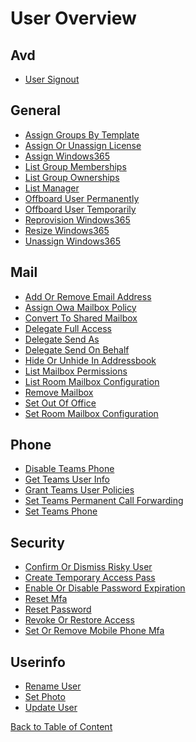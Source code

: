 # User Overview

<a name='user-avd'></a>
## Avd
  - [User Signout](avd/user-signout.md)
<a name='user-general'></a>
## General
  - [Assign Groups By Template](general/assign-groups-by-template.md)
  - [Assign Or Unassign License](general/assign-or-unassign-license.md)
  - [Assign Windows365](general/assign-windows365.md)
  - [List Group Memberships](general/list-group-memberships.md)
  - [List Group Ownerships](general/list-group-ownerships.md)
  - [List Manager](general/list-manager.md)
  - [Offboard User Permanently](general/offboard-user-permanently.md)
  - [Offboard User Temporarily](general/offboard-user-temporarily.md)
  - [Reprovision Windows365](general/reprovision-windows365.md)
  - [Resize Windows365](general/resize-windows365.md)
  - [Unassign Windows365](general/unassign-windows365.md)
<a name='user-mail'></a>
## Mail
  - [Add Or Remove Email Address](mail/add-or-remove-email-address.md)
  - [Assign Owa Mailbox Policy](mail/assign-owa-mailbox-policy.md)
  - [Convert To Shared Mailbox](mail/convert-to-shared-mailbox.md)
  - [Delegate Full Access](mail/delegate-full-access.md)
  - [Delegate Send As](mail/delegate-send-as.md)
  - [Delegate Send On Behalf](mail/delegate-send-on-behalf.md)
  - [Hide Or Unhide In Addressbook](mail/hide-or-unhide-in-addressbook.md)
  - [List Mailbox Permissions](mail/list-mailbox-permissions.md)
  - [List Room Mailbox Configuration](mail/list-room-mailbox-configuration.md)
  - [Remove Mailbox](mail/remove-mailbox.md)
  - [Set Out Of Office](mail/set-out-of-office.md)
  - [Set Room Mailbox Configuration](mail/set-room-mailbox-configuration.md)
<a name='user-phone'></a>
## Phone
  - [Disable Teams Phone](phone/disable-teams-phone.md)
  - [Get Teams User Info](phone/get-teams-user-info.md)
  - [Grant Teams User Policies](phone/grant-teams-user-policies.md)
  - [Set Teams Permanent Call Forwarding](phone/set-teams-permanent-call-forwarding.md)
  - [Set Teams Phone](phone/set-teams-phone.md)
<a name='user-security'></a>
## Security
  - [Confirm Or Dismiss Risky User](security/confirm-or-dismiss-risky-user.md)
  - [Create Temporary Access Pass](security/create-temporary-access-pass.md)
  - [Enable Or Disable Password Expiration](security/enable-or-disable-password-expiration.md)
  - [Reset Mfa](security/reset-mfa.md)
  - [Reset Password](security/reset-password.md)
  - [Revoke Or Restore Access](security/revoke-or-restore-access.md)
  - [Set Or Remove Mobile Phone Mfa](security/set-or-remove-mobile-phone-mfa.md)
<a name='user-userinfo'></a>
## Userinfo
  - [Rename User](userinfo/rename-user.md)
  - [Set Photo](userinfo/set-photo.md)
  - [Update User](userinfo/update-user.md)

[Back to Table of Content](../../README.md)

